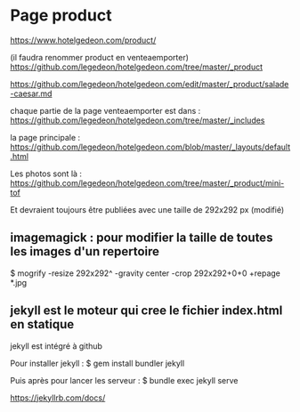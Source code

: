 

# Page product
https://www.hotelgedeon.com/product/

(il faudra renommer product en venteaemporter)
https://github.com/legedeon/hotelgedeon.com/tree/master/_product

https://github.com/legedeon/hotelgedeon.com/edit/master/_product/salade-caesar.md

chaque partie de la page venteaemporter est dans : https://github.com/legedeon/hotelgedeon.com/tree/master/_includes

la page principale : https://github.com/legedeon/hotelgedeon.com/blob/master/_layouts/default.html 

Les photos sont là : https://github.com/legedeon/hotelgedeon.com/tree/master/_product/mini-tof

Et devraient toujours être publiées avec une taille de 292x292 px (modifié) 

## imagemagick : pour modifier la taille de toutes les images d'un repertoire
$ mogrify -resize 292x292^  -gravity center -crop 292x292+0+0 +repage *.jpg

## jekyll est le moteur qui cree le fichier index.html en statique
jekyll est intégré à github

Pour installer jekyll : $ gem install bundler jekyll

Puis après pour lancer les serveur :
$ bundle exec jekyll serve

https://jekyllrb.com/docs/
